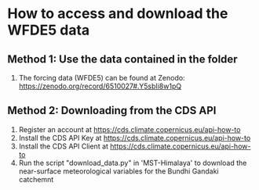# How to access and download the WFDE5 data

## Method 1: Use the data contained in the folder

1. The forcing data (WFDE5) can be found at Zenodo:
https://zenodo.org/record/6510027#.Y5sbIi8w1pQ


## Method 2: Downloading from the CDS API

1. Register an account at https://cds.climate.copernicus.eu/api-how-to
2. Install the CDS API Key at https://cds.climate.copernicus.eu/api-how-to
3. Install the CDS API Client at https://cds.climate.copernicus.eu/api-how-to
4. Run the script "download_data.py" in 'MST-Himalaya' to download the near-surface meteorological variables for the Bundhi Gandaki catchemnt

